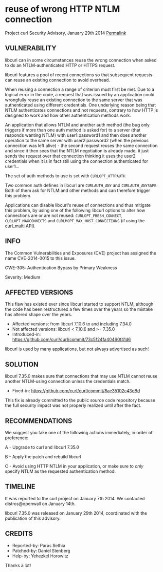 reuse of wrong HTTP NTLM connection
===================================

Project curl Security Advisory, January 29th 2014
[Permalink](https://curl.se/docs/CVE-2014-0015.html)

VULNERABILITY
-------------

libcurl can in some circumstances reuse the wrong connection when asked to
do an NTLM-authenticated HTTP or HTTPS request.

libcurl features a pool of recent connections so that subsequent requests
can reuse an existing connection to avoid overhead.

When reusing a connection a range of criterion must first be met. Due to a
logical error in the code, a request that was issued by an application could
wrongfully reuse an existing connection to the same server that was
authenticated using different credentials. One underlying reason being that
NTLM authenticates connections and not requests, contrary to how HTTP is
designed to work and how other authentication methods work.

An application that allows NTLM and another auth method (the bug only triggers
if more than one auth method is asked for) to a server (that responds wanting
NTLM) with user1:password1 and then does another operation to the same server
with user2:password2 (when the previous connection was left alive) - the
second request reuses the same connection and since it then sees that the
NTLM negotiation is already made, it just sends the request over that
connection thinking it uses the user2 credentials when it is in fact still
using the connection authenticated for user1...

The set of auth methods to use is set with `CURLOPT_HTTPAUTH`.

Two common auth defines in libcurl are `CURLAUTH_ANY` and `CURLAUTH_ANYSAFE`.
Both of them ask for NTLM and other methods and can therefore trigger this
problem.

Applications can disable libcurl's reuse of connections and thus mitigate
this problem, by using one of the following libcurl options to alter how
connections are or are not reused: `CURLOPT_FRESH_CONNECT`,
`CURLOPT_MAXCONNECTS` and `CURLMOPT_MAX_HOST_CONNECTIONS` (if using the
curl_multi API).

INFO
----

The Common Vulnerabilities and Exposures (CVE) project has assigned the name
CVE-2014-0015 to this issue.

CWE-305: Authentication Bypass by Primary Weakness

Severity: Medium

AFFECTED VERSIONS
-----------------

This flaw has existed ever since libcurl started to support NTLM, although
the code has been restructured a few times over the years so the mistake has
altered shape over the years.

- Affected versions: from libcurl 7.10.6 to and including 7.34.0
- Not affected versions: libcurl < 7.10.6 and >= 7.35.0
- Introduced-in: https://github.com/curl/curl/commit/73c5f24fa40460f41d6

libcurl is used by many applications, but not always advertised as such!

SOLUTION
--------

libcurl 7.35.0 makes sure that connections that may use NTLM cannot reuse
another NTLM-using connection unless the credentials match.

- Fixed-in: https://github.com/curl/curl/commit/8ae35102c43d8d

This fix is already committed to the public source code repository because the
full security impact was not properly realized until after the fact.

RECOMMENDATIONS
---------------

We suggest you take one of the following actions immediately, in order of
preference:

 A - Upgrade to curl and libcurl 7.35.0

 B - Apply the patch and rebuild libcurl

 C - Avoid using HTTP NTLM in your application, or make sure to *only*
     specify NTLM as the requested authentication method.

TIMELINE
---------

It was reported to the curl project on January 7th 2014. We contacted
distros@openwall on January 14th.

libcurl 7.35.0 was released on January 29th 2014, coordinated with the
publication of this advisory.

CREDITS
-------

- Reported-by: Paras Sethia
- Patched-by: Daniel Stenberg
- Help-by: Yehezkel Horowitz

Thanks a lot!
